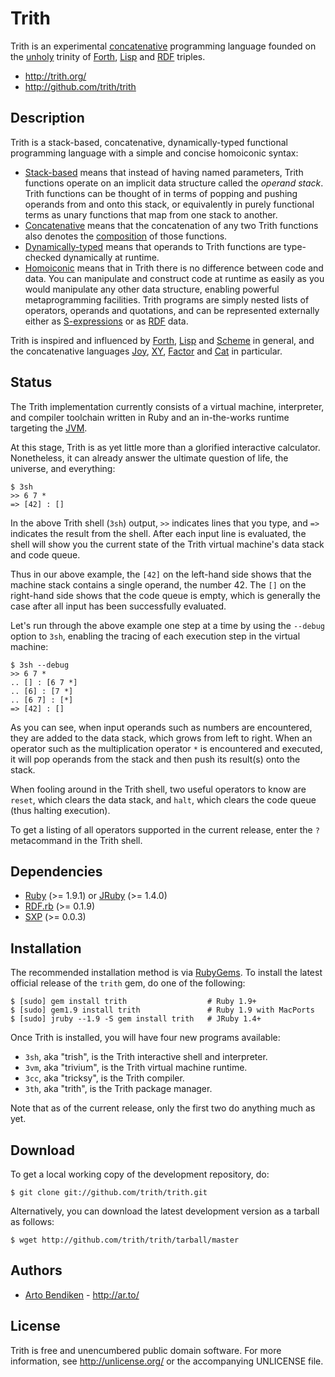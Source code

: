 Trith
=====

Trith is an experimental [concatenative][concat.org] programming language
founded on the [unholy][lispers.org] trinity of [Forth][], [Lisp][] and
[RDF][] triples.

* <http://trith.org/>
* <http://github.com/trith/trith>

Description
-----------

Trith is a stack-based, concatenative, dynamically-typed functional
programming language with a simple and concise homoiconic syntax:

* [Stack-based][stack-oriented] means that instead of having named
  parameters, Trith functions operate on an implicit data structure called
  the _operand stack_. Trith functions can be thought of in terms of popping
  and pushing operands from and onto this stack, or equivalently in purely
  functional terms as unary functions that map from one stack to another.
* [Concatenative][concatenative] means that the concatenation of any two
  Trith functions also denotes the [composition][] of those functions.
* [Dynamically-typed][type system] means that operands to Trith functions
  are type-checked dynamically at runtime.
* [Homoiconic][homoiconic] means that in Trith there is no difference
  between code and data. You can manipulate and construct code at runtime as
  easily as you would manipulate any other data structure, enabling powerful
  metaprogramming facilities. Trith programs are simply nested lists
  of operators, operands and quotations, and can be represented externally
  either as [S-expressions][S-expression] or as [RDF][] data.

Trith is inspired and influenced by [Forth][], [Lisp][] and [Scheme][] in
general, and the concatenative languages [Joy][], [XY][], [Factor][] and
[Cat][] in particular.

Status
------

The Trith implementation currently consists of a virtual machine,
interpreter, and compiler toolchain written in Ruby and an in-the-works
runtime targeting the [JVM][].

At this stage, Trith is as yet little more than a glorified interactive
calculator. Nonetheless, it can already answer the ultimate question of
life, the universe, and everything:

    $ 3sh 
    >> 6 7 * 
    => [42] : [] 

In the above Trith shell (`3sh`) output, `>>` indicates lines that you type,
and `=>` indicates the result from the shell. After each input line is
evaluated, the shell will show you the current state of the Trith virtual
machine's data stack and code queue.

Thus in our above example, the `[42]` on the left-hand side shows that the
machine stack contains a single operand, the number 42. The `[]` on the
right-hand side shows that the code queue is empty, which is generally the
case after all input has been successfully evaluated.

Let's run through the above example one step at a time by using the
`--debug` option to `3sh`, enabling the tracing of each execution step in
the virtual machine:

    $ 3sh --debug
    >> 6 7 *
    .. [] : [6 7 *]
    .. [6] : [7 *]
    .. [6 7] : [*]
    => [42] : []

As you can see, when input operands such as numbers are encountered, they
are added to the data stack, which grows from left to right. When an
operator such as the multiplication operator `*` is encountered and
executed, it will pop operands from the stack and then push its result(s)
onto the stack.

When fooling around in the Trith shell, two useful operators to know are
`reset`, which clears the data stack, and `halt`, which clears the code
queue (thus halting execution).

To get a listing of all operators supported in the current release, enter
the `?` metacommand in the Trith shell.

Dependencies
------------

* [Ruby](http://ruby-lang.org/) (>= 1.9.1) or
  [JRuby](http://jruby.org/) (>= 1.4.0)
* [RDF.rb](http://rubygems.org/gems/rdf) (>= 0.1.9)
* [SXP](http://rubygems.org/gems/sxp) (>= 0.0.3)

Installation
------------

The recommended installation method is via [RubyGems](http://rubygems.org/).
To install the latest official release of the `trith` gem, do one of the
following:

    $ [sudo] gem install trith                  # Ruby 1.9+
    $ [sudo] gem1.9 install trith               # Ruby 1.9 with MacPorts
    $ [sudo] jruby --1.9 -S gem install trith   # JRuby 1.4+

Once Trith is installed, you will have four new programs available:

* `3sh`, aka "trish", is the Trith interactive shell and interpreter.
* `3vm`, aka "trivium", is the Trith virtual machine runtime.
* `3cc`, aka "tricksy", is the Trith compiler.
* `3th`, aka "trith", is the Trith package manager.

Note that as of the current release, only the first two do anything much as
yet.

Download
--------

To get a local working copy of the development repository, do:

    $ git clone git://github.com/trith/trith.git

Alternatively, you can download the latest development version as a tarball
as follows:

    $ wget http://github.com/trith/trith/tarball/master

Authors
-------

* [Arto Bendiken](mailto:arto.bendiken@gmail.com) - <http://ar.to/>

License
-------

Trith is free and unencumbered public domain software. For more
information, see <http://unlicense.org/> or the accompanying UNLICENSE file.

[stack-oriented]: http://en.wikipedia.org/wiki/Stack-oriented_programming_language
[concatenative]:  http://en.wikipedia.org/wiki/Concatenative_programming_language
[composition]:    http://en.wikipedia.org/wiki/Function_composition
[type system]:    http://en.wikipedia.org/wiki/Type_system#Dynamic_typing
[homoiconic]:     http://en.wikipedia.org/wiki/Homoiconicity
[S-expression]:   http://en.wikipedia.org/wiki/S-expression
[RDF]:            http://en.wikipedia.org/wiki/Resource_Description_Framework
[JVM]:            http://en.wikipedia.org/wiki/Java_Virtual_Machine
[Lisp]:           http://en.wikipedia.org/wiki/Lisp_(programming_language)
[Scheme]:         http://en.wikipedia.org/wiki/Scheme_(programming_language)
[Forth]:          http://en.wikipedia.org/wiki/Forth_(programming_language)
[Factor]:         http://en.wikipedia.org/wiki/Factor_(programming_language)
[Joy]:            http://en.wikipedia.org/wiki/Joy_(programming_language)
[Cat]:            http://en.wikipedia.org/wiki/Cat_(programming_language)
[XY]:             http://www.nsl.com/k/xy/xy.htm
[lispers.org]:    http://lispers.org/
[concat.org]:     http://concatenative.org/wiki/view/Concatenative%20language
